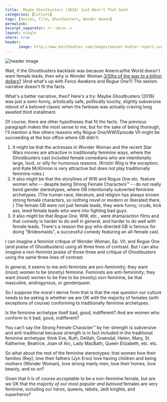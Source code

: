 ```yaml
---
title:  Maybe Ghostbusters (2016) Just Wasn't That Good
categories: [Culture]
tags: [movies, film, Ghostbusters, Wonder Woman]
permalink: 
excerpt_separator: <!--more-->
layout: single
share: true
header:
      image: http://www.keithbuhler.com/images/banner-buhler-report.svg
---
```


![header image](https://pmcvariety.files.wordpress.com/2017/03/wonder-woman.png?w=1000&h=563&crop=1)


Wait, if the Ghostbusters backlash was because America/the World doesn't want female leads, then why is Wonder Woman [3/5ths of the way to a billion dollars?](http://www.boxofficemojo.com/movies/?id=wonderwoman.htm) (And what's up with *Force Awakens* and  *Rogue One*?) The sexism narrative doesn't fit the facts. 

What's a better narrative, then? Here's a try: Maybe Ghostbusters (2016) was just a semi-funny, artistically safe, politically touchy, slightly subversive reboot of a beloved classic when the fanbase was actually craving long awaited third installment. 

Of course, there are other hypotheses that fit the facts. The previous paragraph makes the most sense to me, but for the sake of being thorough, I'll mention a few others reasons why Rogue One/WW/Episode VII might be succeeding at the box office where GB didn't: 

<!--more-->

1. It might be that the actresses in Wonder Woman and the recent Star Wars movies are attractive in traditionally feminine ways, where the Ghostbusters cast included female comedians who are intentionally large, loud, or silly for humorous reasons. (Kristin Wiig is the exception; and Kate McKinnon is very attractive but does not play traditionally feminine roles.) 
2. It also might be that the storylines of WW and Rogue One etc. feature women who -- despite being Strong Female Characters™ -- do not really bend gender stereotypes, where GB intentionally subverted feminine archetypes. (The human race, literature, and religion has always known strong female characters, so nothing novel or modern or liberated there. ) The female GB were not just female leads, they were funny, crude, kick ass, lewd female leads who were into fighting bad guys. 
3. It also might be that Rogue One, WW, etc., were drama/action films and that comedy is harder to do well in general, and harder to do well with female leads. There's a reason the guy who directed GB is famous for doing "Bridesmaids", a successful comedy featuring an all-female cast. 

I can imagine a feminist critique of Wonder Woman, Ep. VII, and Rogue One (and praise of Ghostbusters) using all three lines of contrast. But I can also imagine a non-feminist praise of those three and critique of Ghostbusters using the same three lines of contrast. 

In general, it seems to me anti-feminists are pro-femininity; they want (most) women to be (mostly) feminine. Feminists are anti-femininity; they want (most) women to be free to be (mostly) non-feminine, be that masculine, androgynous, or genderqueer. 

So I suppose the moral I derive from that is that the real question our culture needs to be asking is whether we are OK with the majority of females (with exceptions of course) conforming to traditionally feminine archetypes. 

Is the feminine archetype itself bad, good, indifferent? And are women who conform to it bad, good, indifferent?

You can't say the Strong Female Character™ by her strength is subversive and anti-traditional because strength is in fact included in the traditional feminine archetype: think Eve, Ruth, Delilah, Graendal, Helen, Mary, St. Katherine, Beatrice, Joan of Arc, Lady MacBath, Queen Elizabeth, etc. etc. 


So what about the rest of the feminine stereotypes: that women love their families (Rey), love their fathers (Jyn Erso) love having children and being mothers (Wonder Woman), love strong manly men, love their homes, love beauty, and so on?

Given that it is of course *acceptable* to be a non-feminine female, but are we OK that the *majority of our most popular and beloved* females are very feminine, including our heros, queens, rebels, Jedi knights, and superheros? 
